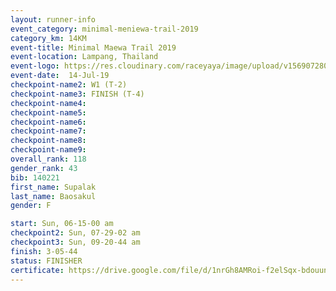 ```yaml
---
layout: runner-info 
event_category: minimal-meniewa-trail-2019 
category_km: 14KM 
event-title: Minimal Maewa Trail 2019 
event-location: Lampang, Thailand 
event-logo: https://res.cloudinary.com/raceyaya/image/upload/v1569072805/logo/minimal-trail_ktnvsp.jpg 
event-date:  14-Jul-19 
checkpoint-name2: W1 (T-2) 
checkpoint-name3: FINISH (T-4) 
checkpoint-name4: 
checkpoint-name5: 
checkpoint-name6: 
checkpoint-name7: 
checkpoint-name8: 
checkpoint-name9: 
overall_rank: 118
gender_rank: 43
bib: 140221
first_name: Supalak
last_name: Baosakul
gender: F

start: Sun, 06-15-00 am
checkpoint2: Sun, 07-29-02 am
checkpoint3: Sun, 09-20-44 am
finish: 3-05-44
status: FINISHER
certificate: https://drive.google.com/file/d/1nrGh8AMRoi-f2elSqx-bdouun9NaPP-H/view?usp=sharing
---
```

